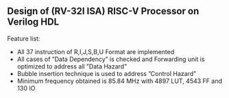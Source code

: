 ## Design of (RV-32I ISA) RISC-V Processor on Verilog HDL
Feature list:
- All 37 instruction of R,I,J,S,B,U Format are implemented
- All cases of ”Data Dependency” is checked and Forwarding unit is optimized to address all ”Data Hazard”
- Bubble insertion technique is used to address ”Control Hazard”
- Minimum frequency obtained is 85.84 MHz with 4897 LUT, 4543 FF and 130 IO
